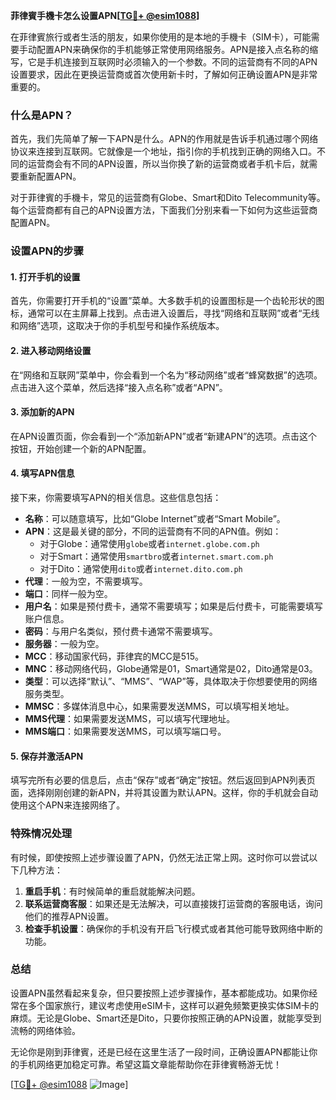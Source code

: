 **菲律賓手機卡怎么设置APN[[TG💪+ @esim1088](https://t.me/s/esim1088)]**

在菲律賓旅行或者生活的朋友，如果你使用的是本地的手機卡（SIM卡），可能需要手动配置APN来确保你的手机能够正常使用网络服务。APN是接入点名称的缩写，它是手机连接到互联网时必须输入的一个参数。不同的运营商有不同的APN设置要求，因此在更换运营商或首次使用新卡时，了解如何正确设置APN是非常重要的。

### 什么是APN？

首先，我们先简单了解一下APN是什么。APN的作用就是告诉手机通过哪个网络协议来连接到互联网。它就像是一个地址，指引你的手机找到正确的网络入口。不同的运营商会有不同的APN设置，所以当你换了新的运营商或者手机卡后，就需要重新配置APN。

对于菲律賓的手機卡，常见的运营商有Globe、Smart和Dito Telecommunity等。每个运营商都有自己的APN设置方法，下面我们分别来看一下如何为这些运营商配置APN。

### 设置APN的步骤

#### 1. 打开手机的设置

首先，你需要打开手机的“设置”菜单。大多数手机的设置图标是一个齿轮形状的图标，通常可以在主屏幕上找到。点击进入设置后，寻找“网络和互联网”或者“无线和网络”选项，这取决于你的手机型号和操作系统版本。

#### 2. 进入移动网络设置

在“网络和互联网”菜单中，你会看到一个名为“移动网络”或者“蜂窝数据”的选项。点击进入这个菜单，然后选择“接入点名称”或者“APN”。

#### 3. 添加新的APN

在APN设置页面，你会看到一个“添加新APN”或者“新建APN”的选项。点击这个按钮，开始创建一个新的APN配置。

#### 4. 填写APN信息

接下来，你需要填写APN的相关信息。这些信息包括：

- **名称**：可以随意填写，比如“Globe Internet”或者“Smart Mobile”。
- **APN**：这是最关键的部分，不同的运营商有不同的APN值。例如：
  - 对于Globe：通常使用`globe`或者`internet.globe.com.ph`
  - 对于Smart：通常使用`smartbro`或者`internet.smart.com.ph`
  - 对于Dito：通常使用`dito`或者`internet.dito.com.ph`
- **代理**：一般为空，不需要填写。
- **端口**：同样一般为空。
- **用户名**：如果是预付费卡，通常不需要填写；如果是后付费卡，可能需要填写账户信息。
- **密码**：与用户名类似，预付费卡通常不需要填写。
- **服务器**：一般为空。
- **MCC**：移动国家代码，菲律宾的MCC是515。
- **MNC**：移动网络代码，Globe通常是01，Smart通常是02，Dito通常是03。
- **类型**：可以选择“默认”、“MMS”、“WAP”等，具体取决于你想要使用的网络服务类型。
- **MMSC**：多媒体消息中心，如果需要发送MMS，可以填写相关地址。
- **MMS代理**：如果需要发送MMS，可以填写代理地址。
- **MMS端口**：如果需要发送MMS，可以填写端口号。

#### 5. 保存并激活APN

填写完所有必要的信息后，点击“保存”或者“确定”按钮。然后返回到APN列表页面，选择刚刚创建的新APN，并将其设置为默认APN。这样，你的手机就会自动使用这个APN来连接网络了。

### 特殊情况处理

有时候，即使按照上述步骤设置了APN，仍然无法正常上网。这时你可以尝试以下几种方法：

1. **重启手机**：有时候简单的重启就能解决问题。
2. **联系运营商客服**：如果还是无法解决，可以直接拨打运营商的客服电话，询问他们的推荐APN设置。
3. **检查手机设置**：确保你的手机没有开启飞行模式或者其他可能导致网络中断的功能。

### 总结

设置APN虽然看起来复杂，但只要按照上述步骤操作，基本都能成功。如果你经常在多个国家旅行，建议考虑使用eSIM卡，这样可以避免频繁更换实体SIM卡的麻烦。无论是Globe、Smart还是Dito，只要你按照正确的APN设置，就能享受到流畅的网络体验。

无论你是刚到菲律賓，还是已经在这里生活了一段时间，正确设置APN都能让你的手机网络更加稳定可靠。希望这篇文章能帮助你在菲律賓畅游无忧！

[[TG💪+ @esim1088](https://t.me/s/esim1088) ![Image](https://i.postimg.cc/4NQfJmqS/Snipaste-2025-05-13-00-14-12.png)]